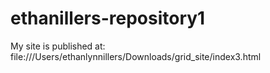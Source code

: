 # ethanillers-repository1

My site is published at: file:///Users/ethanlynnillers/Downloads/grid_site/index3.html
